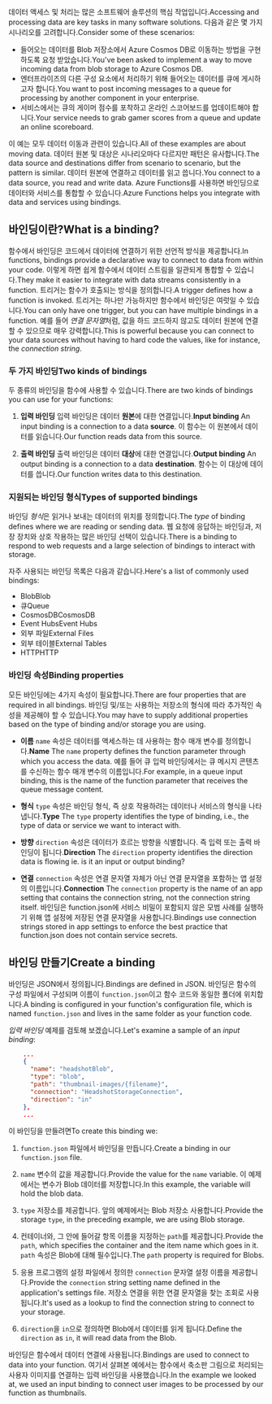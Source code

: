 <span data-ttu-id="af0ae-101">데이터 액세스 및 처리는 많은 소프트웨어 솔루션의 핵심 작업입니다.</span><span class="sxs-lookup"><span data-stu-id="af0ae-101">Accessing and processing data are key tasks in many software solutions.</span></span> <span data-ttu-id="af0ae-102">다음과 같은 몇 가지 시나리오를 고려합니다.</span><span class="sxs-lookup"><span data-stu-id="af0ae-102">Consider some of these scenarios:</span></span>

* <span data-ttu-id="af0ae-103">들어오는 데이터를 Blob 저장소에서 Azure Cosmos DB로 이동하는 방법을 구현하도록 요청 받았습니다.</span><span class="sxs-lookup"><span data-stu-id="af0ae-103">You've been asked to implement a way to move incoming data from blob storage to Azure Cosmos DB.</span></span>
* <span data-ttu-id="af0ae-104">엔터프라이즈의 다른 구성 요소에서 처리하기 위해 들어오는 데이터를 큐에 게시하고자 합니다.</span><span class="sxs-lookup"><span data-stu-id="af0ae-104">You want to post incoming messages to a queue for processing by another component in your enterprise.</span></span>
* <span data-ttu-id="af0ae-105">서비스에서는 큐의 게이머 점수를 포착하고 온라인 스코어보드를 업데이트해야 합니다.</span><span class="sxs-lookup"><span data-stu-id="af0ae-105">Your service needs to grab gamer scores from a queue and update an online scoreboard.</span></span>

<span data-ttu-id="af0ae-106">이 예는 모두 데이터 이동과 관련이 있습니다.</span><span class="sxs-lookup"><span data-stu-id="af0ae-106">All of these examples are about moving data.</span></span> <span data-ttu-id="af0ae-107">데이터 원본 및 대상은 시나리오마다 다르지만 패턴은 유사합니다.</span><span class="sxs-lookup"><span data-stu-id="af0ae-107">The data source and destinations differ from scenario to scenario, but the pattern is similar.</span></span> <span data-ttu-id="af0ae-108">데이터 원본에 연결하고 데이터를 읽고 씁니다.</span><span class="sxs-lookup"><span data-stu-id="af0ae-108">You connect to a data source, you read and write data.</span></span> <span data-ttu-id="af0ae-109">Azure Functions를 사용하면 바인딩으로 데이터와 서비스를 통합할 수 있습니다.</span><span class="sxs-lookup"><span data-stu-id="af0ae-109">Azure Functions helps you integrate with data and services using bindings.</span></span> 

## <a name="what-is-a-binding"></a><span data-ttu-id="af0ae-110">바인딩이란?</span><span class="sxs-lookup"><span data-stu-id="af0ae-110">What is a binding?</span></span>

<span data-ttu-id="af0ae-111">함수에서 바인딩은 코드에서 데이터에 연결하기 위한 선언적 방식을 제공합니다.</span><span class="sxs-lookup"><span data-stu-id="af0ae-111">In functions, bindings provide a declarative way to connect to data from within your code.</span></span> <span data-ttu-id="af0ae-112">이렇게 하면 쉽게 함수에서 데이터 스트림을 일관되게 통합할 수 있습니다.</span><span class="sxs-lookup"><span data-stu-id="af0ae-112">They make it easier to integrate with data streams consistently in a function.</span></span> <span data-ttu-id="af0ae-113">트리거는 함수가 호출되는 방식을 정의합니다.</span><span class="sxs-lookup"><span data-stu-id="af0ae-113">A trigger defines how a function is invoked.</span></span> <span data-ttu-id="af0ae-114">트리거는 하나만 가능하지만 함수에서 바인딩은 여럿일 수 있습니다.</span><span class="sxs-lookup"><span data-stu-id="af0ae-114">You can only have one trigger, but you can have multiple bindings in a function.</span></span> <span data-ttu-id="af0ae-115">예를 들어 *연결 문자열*처럼, 값을 하드 코드하지 않고도 데이터 원본에 연결할 수 있으므로 매우 강력합니다.</span><span class="sxs-lookup"><span data-stu-id="af0ae-115">This is powerful because you can connect to your data sources without having to hard code the values, like for instance, the *connection string*.</span></span>

### <a name="two-kinds-of-bindings"></a><span data-ttu-id="af0ae-116">두 가지 바인딩</span><span class="sxs-lookup"><span data-stu-id="af0ae-116">Two kinds of bindings</span></span>

<span data-ttu-id="af0ae-117">두 종류의 바인딩을 함수에 사용할 수 있습니다.</span><span class="sxs-lookup"><span data-stu-id="af0ae-117">There are two kinds of bindings you can use for your functions:</span></span>

1. <span data-ttu-id="af0ae-118">**입력 바인딩** 입력 바인딩은 데이터 **원본**에 대한 연결입니다.</span><span class="sxs-lookup"><span data-stu-id="af0ae-118">**Input binding** An input binding is a connection to a data **source**.</span></span> <span data-ttu-id="af0ae-119">이 함수는 이 원본에서 데이터를 읽습니다.</span><span class="sxs-lookup"><span data-stu-id="af0ae-119">Our function reads data from this source.</span></span>

1. <span data-ttu-id="af0ae-120">**출력 바인딩** 출력 바인딩은 데이터 **대상**에 대한 연결입니다.</span><span class="sxs-lookup"><span data-stu-id="af0ae-120">**Output binding** An output binding is a connection to a data **destination**.</span></span> <span data-ttu-id="af0ae-121">함수는 이 대상에 데이터를 씁니다.</span><span class="sxs-lookup"><span data-stu-id="af0ae-121">Our function writes data to this destination.</span></span>

### <a name="types-of-supported-bindings"></a><span data-ttu-id="af0ae-122">지원되는 바인딩 형식</span><span class="sxs-lookup"><span data-stu-id="af0ae-122">Types of supported bindings</span></span>

<span data-ttu-id="af0ae-123">바인딩 *형식*은 읽거나 보내는 데이터의 위치를 정의합니다.</span><span class="sxs-lookup"><span data-stu-id="af0ae-123">The *type* of binding defines where we are reading or sending data.</span></span> <span data-ttu-id="af0ae-124">웹 요청에 응답하는 바인딩과, 저장 장치와 상호 작용하는 많은 바인딩 선택이 있습니다.</span><span class="sxs-lookup"><span data-stu-id="af0ae-124">There is a binding to respond to web requests and a large selection of bindings to interact with storage.</span></span>

<span data-ttu-id="af0ae-125">자주 사용되는 바인딩 목록은 다음과 같습니다.</span><span class="sxs-lookup"><span data-stu-id="af0ae-125">Here's a list of commonly used bindings:</span></span>
- <span data-ttu-id="af0ae-126">Blob</span><span class="sxs-lookup"><span data-stu-id="af0ae-126">Blob</span></span>
- <span data-ttu-id="af0ae-127">큐</span><span class="sxs-lookup"><span data-stu-id="af0ae-127">Queue</span></span>
- <span data-ttu-id="af0ae-128">CosmosDB</span><span class="sxs-lookup"><span data-stu-id="af0ae-128">CosmosDB</span></span>
- <span data-ttu-id="af0ae-129">Event Hubs</span><span class="sxs-lookup"><span data-stu-id="af0ae-129">Event Hubs</span></span>
- <span data-ttu-id="af0ae-130">외부 파일</span><span class="sxs-lookup"><span data-stu-id="af0ae-130">External Files</span></span>
- <span data-ttu-id="af0ae-131">외부 테이블</span><span class="sxs-lookup"><span data-stu-id="af0ae-131">External Tables</span></span>
- <span data-ttu-id="af0ae-132">HTTP</span><span class="sxs-lookup"><span data-stu-id="af0ae-132">HTTP</span></span>

### <a name="binding-properties"></a><span data-ttu-id="af0ae-133">바인딩 속성</span><span class="sxs-lookup"><span data-stu-id="af0ae-133">Binding properties</span></span>

<span data-ttu-id="af0ae-134">모든 바인딩에는 4가지 속성이 필요합니다.</span><span class="sxs-lookup"><span data-stu-id="af0ae-134">There are four properties that are required in all bindings.</span></span> <span data-ttu-id="af0ae-135">바인딩 및/또는 사용하는 저장소의 형식에 따라 추가적인 속성을 제공해야 할 수 있습니다.</span><span class="sxs-lookup"><span data-stu-id="af0ae-135">You may have to supply additional properties based on the type of binding and/or storage you are using.</span></span>

- <span data-ttu-id="af0ae-136">**이름** `name` 속성은 데이터를 액세스하는 데 사용하는 함수 매개 변수를 정의합니다.</span><span class="sxs-lookup"><span data-stu-id="af0ae-136">**Name** The `name` property defines the function parameter through which you access the data.</span></span> <span data-ttu-id="af0ae-137">예를 들어 큐 입력 바인딩에서는 큐 메시지 콘텐츠를 수신하는 함수 매개 변수의 이름입니다.</span><span class="sxs-lookup"><span data-stu-id="af0ae-137">For example, in a queue input binding, this is the name of the function parameter that receives the queue message content.</span></span> 

- <span data-ttu-id="af0ae-138">**형식** `type` 속성은 바인딩 형식, 즉 상호 작용하려는 데이터나 서비스의 형식을 나타냅니다.</span><span class="sxs-lookup"><span data-stu-id="af0ae-138">**Type** The `type` property identifies the type of binding, i.e., the type of data or service we want to interact with.</span></span>

- <span data-ttu-id="af0ae-139">**방향** `direction` 속성은 데이터가 흐르는 방향을 식별합니다. 즉 입력 또는 출력 바인딩이 됩니다.</span><span class="sxs-lookup"><span data-stu-id="af0ae-139">**Direction** The `direction` property identifies the direction data is flowing ie. is it an input or output binding?</span></span>

- <span data-ttu-id="af0ae-140">**연결** `connection` 속성은 연결 문자열 자체가 아닌 연결 문자열을 포함하는 앱 설정의 이름입니다.</span><span class="sxs-lookup"><span data-stu-id="af0ae-140">**Connection** The `connection` property is the name of an app setting that contains the connection string, not the connection string itself.</span></span> <span data-ttu-id="af0ae-141">바인딩은 function.json에 서비스 비밀이 포함되지 않은 모범 사례를 실행하기 위해 앱 설정에 저장된 연결 문자열을 사용합니다.</span><span class="sxs-lookup"><span data-stu-id="af0ae-141">Bindings use connection strings stored in app settings to enforce the best practice that function.json does not contain service secrets.</span></span>

## <a name="create-a-binding"></a><span data-ttu-id="af0ae-142">바인딩 만들기</span><span class="sxs-lookup"><span data-stu-id="af0ae-142">Create a binding</span></span>

<span data-ttu-id="af0ae-143">바인딩은 JSON에서 정의됩니다.</span><span class="sxs-lookup"><span data-stu-id="af0ae-143">Bindings are defined in JSON.</span></span> <span data-ttu-id="af0ae-144">바인딩은 함수의 구성 파일에서 구성되며 이름이 `function.json`이고 함수 코드와 동일한 폴더에 위치합니다.</span><span class="sxs-lookup"><span data-stu-id="af0ae-144">A binding is configured in your function's configuration file, which is named `function.json` and lives in the same folder as your function code.</span></span>

 <span data-ttu-id="af0ae-145">*입력 바인딩* 예제를 검토해 보겠습니다.</span><span class="sxs-lookup"><span data-stu-id="af0ae-145">Let's examine a sample of an *input binding*:</span></span>

```json
    ...
    {
      "name": "headshotBlob",
      "type": "blob",
      "path": "thumbnail-images/{filename}",
      "connection": "HeadshotStorageConnection",
      "direction": "in"
    },
    ...
```

<span data-ttu-id="af0ae-146">이 바인딩을 만들려면</span><span class="sxs-lookup"><span data-stu-id="af0ae-146">To create this binding we:</span></span>

1. <span data-ttu-id="af0ae-147">`function.json` 파일에서 바인딩을 만듭니다.</span><span class="sxs-lookup"><span data-stu-id="af0ae-147">Create a binding in our `function.json` file.</span></span>

1. <span data-ttu-id="af0ae-148">`name` 변수의 값을 제공합니다.</span><span class="sxs-lookup"><span data-stu-id="af0ae-148">Provide the value for the `name` variable.</span></span> <span data-ttu-id="af0ae-149">이 예제에서는 변수가 Blob 데이터를 저장합니다.</span><span class="sxs-lookup"><span data-stu-id="af0ae-149">In this example, the variable will hold the blob data.</span></span>

1. <span data-ttu-id="af0ae-150">`type` 저장소를 제공합니다. 앞의 예제에서는 Blob 저장소 사용합니다.</span><span class="sxs-lookup"><span data-stu-id="af0ae-150">Provide the storage `type`, in the preceding example, we are using Blob storage.</span></span>

1. <span data-ttu-id="af0ae-151">컨테이너와, 그 안에 들어갈 항목 이름을 지정하는 `path`를 제공합니다.</span><span class="sxs-lookup"><span data-stu-id="af0ae-151">Provide the `path`, which specifies the container and the item name which goes in it.</span></span> <span data-ttu-id="af0ae-152">`path` 속성은 Blob에 대해 필수입니다.</span><span class="sxs-lookup"><span data-stu-id="af0ae-152">The `path` property is required for Blobs.</span></span>

1. <span data-ttu-id="af0ae-153">응용 프로그램의 설정 파일에서 정의한 `connection` 문자열 설정 이름을 제공합니다.</span><span class="sxs-lookup"><span data-stu-id="af0ae-153">Provide the `connection` string setting name defined in the application's settings file.</span></span> <span data-ttu-id="af0ae-154">저장소 연결을 위한 연결 문자열을 찾는 조회로 사용됩니다.</span><span class="sxs-lookup"><span data-stu-id="af0ae-154">It's used as a lookup to find the connection string to connect to your storage.</span></span>

1. <span data-ttu-id="af0ae-155">`direction`을 `in`으로 정의하면 Blob에서 데이터를 읽게 됩니다.</span><span class="sxs-lookup"><span data-stu-id="af0ae-155">Define the `direction` as `in`, it will read data from the Blob.</span></span>

<span data-ttu-id="af0ae-156">바인딩은 함수에서 데이터 연결에 사용됩니다.</span><span class="sxs-lookup"><span data-stu-id="af0ae-156">Bindings are used to connect to data into your function.</span></span> <span data-ttu-id="af0ae-157">여기서 살펴본 예에서는 함수에서 축소판 그림으로 처리되는 사용자 이미지를 연결하는 입력 바인딩을 사용했습니다.</span><span class="sxs-lookup"><span data-stu-id="af0ae-157">In the example we looked at, we used an input binding to connect user images to be processed by our function as thumbnails.</span></span>